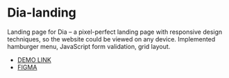 # Dia-landing
Landing page for Dia – a pixel-perfect landing page with responsive design techniques, so the website could be viewed on any device. Implemented hamburger menu, JavaScript form validation, grid layout.

  - [DEMO LINK](https://taras-kozii.github.io/Dia-landing/)
  - [FIGMA](https://www.figma.com/file/7qwsWggv9BAxMi2VPhBuPr/Air-(formerly-Dia)?node-id=9138%3A35)
